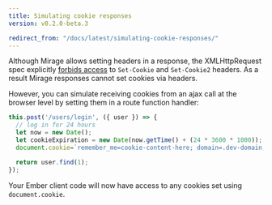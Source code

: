 ```yaml
---
title: Simulating cookie responses
version: v0.2.0-beta.3

redirect_from: "/docs/latest/simulating-cookie-responses/"
---
```


Although Mirage allows setting headers in a response, the
XMLHttpRequest spec explicitly
[forbids access](http://www.w3.org/TR/XMLHttpRequest/#the-getresponseheader()-method)
to `Set-Cookie` and `Set-Cookie2` headers.  As a result Mirage
responses cannot set cookies via headers.

However, you can simulate receiving cookies from an ajax
call at the browser level by setting them in a route
function handler:

```javascript
this.post('/users/login', ({ user }) => {
  // log in for 24 hours
  let now = new Date();
  let cookieExpiration = new Date(now.getTime() + (24 * 3600 * 1000));
  document.cookie=`remember_me=cookie-content-here; domain=.dev-domain; path=/; expires=${cookieExpiration.toUTCString()};`;

  return user.find(1);
});
```

Your Ember client code will now have access to any cookies set
using `document.cookie`.
